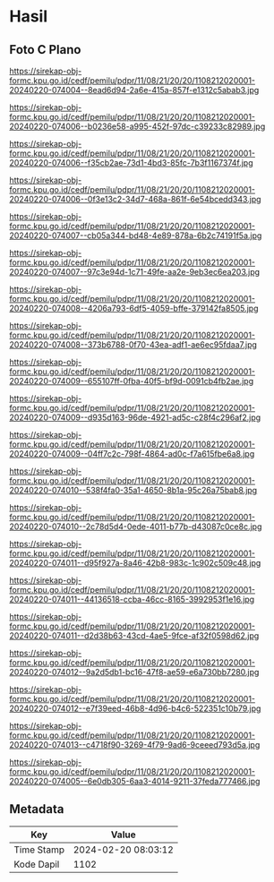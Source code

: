 # Hasil

## Foto C Plano

https://sirekap-obj-formc.kpu.go.id/cedf/pemilu/pdpr/11/08/21/20/20/1108212020001-20240220-074004--8ead6d94-2a6e-415a-857f-e1312c5abab3.jpg

https://sirekap-obj-formc.kpu.go.id/cedf/pemilu/pdpr/11/08/21/20/20/1108212020001-20240220-074006--b0236e58-a995-452f-97dc-c39233c82989.jpg

https://sirekap-obj-formc.kpu.go.id/cedf/pemilu/pdpr/11/08/21/20/20/1108212020001-20240220-074006--f35cb2ae-73d1-4bd3-85fc-7b3f1167374f.jpg

https://sirekap-obj-formc.kpu.go.id/cedf/pemilu/pdpr/11/08/21/20/20/1108212020001-20240220-074006--0f3e13c2-34d7-468a-861f-6e54bcedd343.jpg

https://sirekap-obj-formc.kpu.go.id/cedf/pemilu/pdpr/11/08/21/20/20/1108212020001-20240220-074007--cb05a344-bd48-4e89-878a-6b2c74191f5a.jpg

https://sirekap-obj-formc.kpu.go.id/cedf/pemilu/pdpr/11/08/21/20/20/1108212020001-20240220-074007--97c3e94d-1c71-49fe-aa2e-9eb3ec6ea203.jpg

https://sirekap-obj-formc.kpu.go.id/cedf/pemilu/pdpr/11/08/21/20/20/1108212020001-20240220-074008--4206a793-6df5-4059-bffe-379142fa8505.jpg

https://sirekap-obj-formc.kpu.go.id/cedf/pemilu/pdpr/11/08/21/20/20/1108212020001-20240220-074008--373b6788-0f70-43ea-adf1-ae6ec95fdaa7.jpg

https://sirekap-obj-formc.kpu.go.id/cedf/pemilu/pdpr/11/08/21/20/20/1108212020001-20240220-074009--655107ff-0fba-40f5-bf9d-0091cb4fb2ae.jpg

https://sirekap-obj-formc.kpu.go.id/cedf/pemilu/pdpr/11/08/21/20/20/1108212020001-20240220-074009--d935d163-96de-4921-ad5c-c28f4c296af2.jpg

https://sirekap-obj-formc.kpu.go.id/cedf/pemilu/pdpr/11/08/21/20/20/1108212020001-20240220-074009--04ff7c2c-798f-4864-ad0c-f7a615fbe6a8.jpg

https://sirekap-obj-formc.kpu.go.id/cedf/pemilu/pdpr/11/08/21/20/20/1108212020001-20240220-074010--538f4fa0-35a1-4650-8b1a-95c26a75bab8.jpg

https://sirekap-obj-formc.kpu.go.id/cedf/pemilu/pdpr/11/08/21/20/20/1108212020001-20240220-074010--2c78d5d4-0ede-4011-b77b-d43087c0ce8c.jpg

https://sirekap-obj-formc.kpu.go.id/cedf/pemilu/pdpr/11/08/21/20/20/1108212020001-20240220-074011--d95f927a-8a46-42b8-983c-1c902c509c48.jpg

https://sirekap-obj-formc.kpu.go.id/cedf/pemilu/pdpr/11/08/21/20/20/1108212020001-20240220-074011--44136518-ccba-46cc-8165-3992953f1e16.jpg

https://sirekap-obj-formc.kpu.go.id/cedf/pemilu/pdpr/11/08/21/20/20/1108212020001-20240220-074011--d2d38b63-43cd-4ae5-9fce-af32f0598d62.jpg

https://sirekap-obj-formc.kpu.go.id/cedf/pemilu/pdpr/11/08/21/20/20/1108212020001-20240220-074012--9a2d5db1-bc16-47f8-ae59-e6a730bb7280.jpg

https://sirekap-obj-formc.kpu.go.id/cedf/pemilu/pdpr/11/08/21/20/20/1108212020001-20240220-074012--e7f39eed-46b8-4d96-b4c6-522351c10b79.jpg

https://sirekap-obj-formc.kpu.go.id/cedf/pemilu/pdpr/11/08/21/20/20/1108212020001-20240220-074013--c4718f90-3269-4f79-9ad6-9ceeed793d5a.jpg

https://sirekap-obj-formc.kpu.go.id/cedf/pemilu/pdpr/11/08/21/20/20/1108212020001-20240220-074005--6e0db305-6aa3-4014-9211-37feda777466.jpg


## Metadata

| Key        | Value               |
| ---------- | ------------------- |
| Time Stamp | 2024-02-20 08:03:12 |
| Kode Dapil | 1102                |



